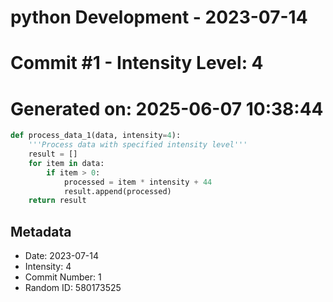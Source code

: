 ﻿# python Development - 2023-07-14
# Commit #1 - Intensity Level: 4
# Generated on: 2025-06-07 10:38:44
```python
def process_data_1(data, intensity=4):
    '''Process data with specified intensity level'''
    result = []
    for item in data:
        if item > 0:
            processed = item * intensity + 44
            result.append(processed)
    return result
```
## Metadata
- Date: 2023-07-14
- Intensity: 4
- Commit Number: 1
- Random ID: 580173525
